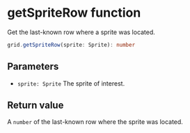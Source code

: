 # getSpriteRow function

Get the last-known row where a sprite was located.

```typescript
grid.getSpriteRow(sprite: Sprite): number
```

## Parameters
- `sprite: Sprite` The sprite of interest.

## Return value
A `number` of the last-known row where the sprite was located.